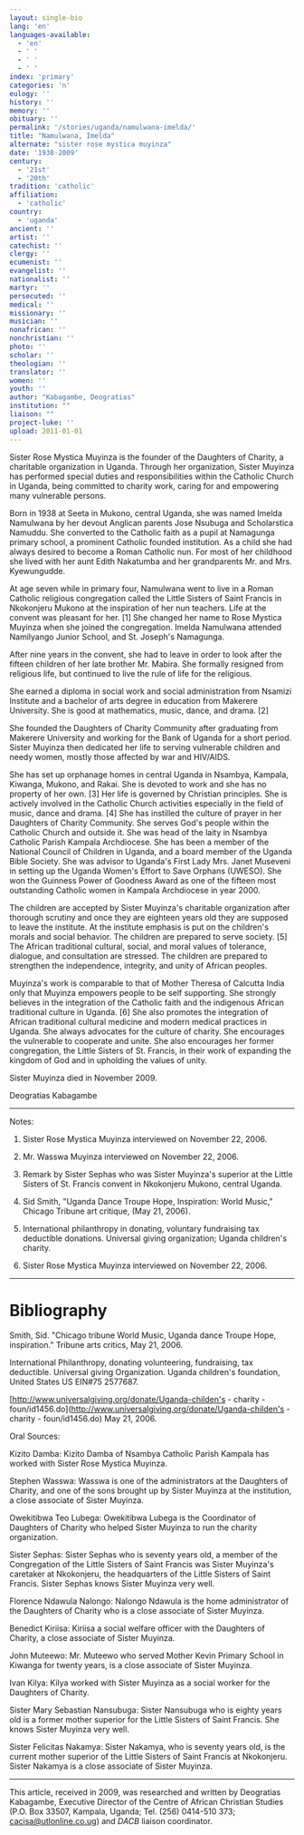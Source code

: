 ```yaml
---
layout: single-bio
lang: 'en'
languages-available:
  - 'en'
  - ' '
  - ' '
  - ' '
index: 'primary'
categories: 'n'
eulogy: ''
history: ''
memory: ''
obituary: ''
permalink: '/stories/uganda/namulwana-imelda/'
title: "Namulwana, Imelda"
alternate: "sister rose mystica muyinza"
date: '1938-2009'
century:
  - '21st'
  - '20th'
tradition: 'catholic'
affiliation:
  - 'catholic'
country:
  - 'uganda'
ancient: ''
artist: ''
catechist: ''
clergy: ''
ecumenist: ''
evangelist: ''
nationalist: ''
martyr: ''
persecuted: ''
medical: ''
missionary: ''
musician: ''
nonafrican: ''
nonchristian: ''
photo: ''
scholar: ''
theologian: ''
translator: ''
women: ''
youth: ''
author: "Kabagambe, Deogratias"
institution: ""
liaison: ""
project-luke: ''
upload: 2011-01-01
---
```




Sister Rose Mystica Muyinza is the founder of the Daughters of Charity, a charitable organization in Uganda. Through her organization, Sister Muyinza has performed special duties and responsibilities within the Catholic Church in Uganda, being committed to charity work, caring for and empowering many vulnerable persons.

Born in 1938 at Seeta in Mukono, central Uganda, she was named Imelda Namulwana by her devout Anglican parents Jose Nsubuga and Scholarstica Namuddu. She converted to the Catholic faith as a pupil at Namagunga primary school, a prominent Catholic founded institution. As a child she had always desired to become a Roman Catholic nun. For most of her childhood she lived with her aunt Edith Nakatumba and her grandparents Mr. and Mrs. Kyewungudde.

At age seven while in primary four, Namulwana went to live in a Roman Catholic religious congregation called the Little Sisters of Saint Francis in Nkokonjeru Mukono at the inspiration of her nun teachers. Life at the convent was pleasant for her. [1] She changed her name to Rose Mystica Muyinza when she joined the congregation. Imelda Namulwana attended Namilyango Junior School, and St. Joseph's Namagunga.

After nine years in the convent, she had to leave in order to look after the fifteen children of her late brother Mr. Mabira. She formally resigned from religious life, but continued to live the rule of life for the religious.

She earned a diploma in social work and social administration from Nsamizi Institute and a bachelor of arts degree in education from Makerere University. She is good at mathematics, music, dance, and drama. [2]

She founded the Daughters of Charity Community after graduating from Makerere University and working for the Bank of Uganda for a short period. Sister Muyinza then dedicated her life to serving vulnerable children and needy women, mostly those affected by war and HIV/AIDS.

She has set up orphanage homes in central Uganda in Nsambya, Kampala, Kiwanga, Mukono, and Rakai. She is devoted to work and she has no property of her own. [3] Her life is governed by Christian principles. She is actively involved in the Catholic Church activities especially in the field of music, dance and drama. [4] She has instilled the culture of prayer in her Daughters of Charity Community. She serves God's people within the Catholic Church and outside it. She was head of the laity in Nsambya Catholic Parish Kampala Archdiocese. She has been a member of the National Council of Children in Uganda, and a board member of the Uganda Bible Society. She was advisor to Uganda's First Lady Mrs. Janet Museveni in setting up the Uganda Women's Effort to Save Orphans (UWESO). She won the Guinness Power of Goodness Award as one of the fifteen most outstanding Catholic women in Kampala Archdiocese in year 2000.

The children are accepted by Sister Muyinza's charitable organization after thorough scrutiny and once they are eighteen years old they are supposed to leave the institute. At the institute emphasis is put on the children's morals and social behavior. The children are prepared to serve society. [5] The African traditional cultural, social, and moral values of tolerance, dialogue, and consultation are stressed. The children are prepared to strengthen the independence, integrity, and unity of African peoples.

Muyinza's work is comparable to that of Mother Theresa of Calcutta India only that Muyinza empowers people to be self supporting. She strongly believes in the integration of the Catholic faith and the indigenous African traditional culture in Uganda. [6] She also promotes the integration of African traditional cultural medicine and modern medical practices in Uganda. She always advocates for the culture of charity. She encourages the vulnerable to cooperate and unite. She also encourages her former congregation, the Little Sisters of St. Francis, in their work of expanding the kingdom of God and in upholding the values of unity.

Sister Muyinza died in November 2009.

Deogratias Kabagambe

---

Notes:

1. Sister Rose Mystica Muyinza interviewed on November 22, 2006.

2. Mr. Wasswa Muyinza interviewed on November 22, 2006.

3. Remark by Sister Sephas who was Sister Muyinza's superior at the Little Sisters of St. Francis convent in Nkokonjeru Mukono, central Uganda.

4. Sid Smith, "Uganda Dance Troupe Hope, Inspiration: World Music," Chicago Tribune art critique, (May 21, 2006).

5. International philanthropy in donating, voluntary fundraising tax deductible donations. Universal giving organization; Uganda children's charity.

6. Sister Rose Mystica Muyinza interviewed on November 22, 2006.

---

# Bibliography

Smith, Sid. "Chicago tribune World Music, Uganda dance Troupe Hope, inspiration." Tribune arts critics, May 21, 2006.

International Philanthropy, donating volunteering, fundraising, tax deductible. Universal giving Organization. Uganda children's foundation, United States US EIN#75 2577687.

[http://www.universalgiving.org/donate/Uganda-childen's - charity - foun/id1456.do](http://www.universalgiving.org/donate/Uganda-childen's - charity - foun/id1456.do) May 21, 2006.

Oral Sources:

Kizito Damba: Kizito Damba of Nsambya Catholic Parish Kampala has worked with Sister Rose Mystica Muyinza.

Stephen Wasswa: Wasswa is one of the administrators at the Daughters of Charity, and one of the sons brought up by Sister Muyinza at the institution, a close associate of Sister Muyinza.

Owekitibwa Teo Lubega: Owekitibwa Lubega is the Coordinator of Daughters of Charity who helped Sister Muyinza to run the charity organization.

Sister Sephas: Sister Sephas who is seventy years old, a member of the Congregation of the Little Sisters of Saint Francis was Sister Muyinza's caretaker at Nkokonjeru, the headquarters of the Little Sisters of Saint Francis. Sister Sephas knows Sister Muyinza very well.

Florence Ndawula Nalongo: Nalongo Ndawula is the home administrator of the Daughters of Charity who is a close associate of Sister Muyinza.

Benedict Kiriisa: Kiriisa a social welfare officer with the Daughters of Charity, a close associate of Sister Muyinza.

John Muteewo: Mr. Muteewo who served Mother Kevin Primary School in Kiwanga for twenty years, is a close associate of Sister Muyinza.

Ivan Kilya: Kilya worked with Sister Muyinza as a social worker for the Daughters of Charity.

Sister Mary Sebastian Nansubuga: Sister Nansubuga who is eighty years old is a former mother superior for the Little Sisters of Saint Francis. She knows Sister Muyinza very well.

Sister Felicitas Nakamya: Sister Nakamya, who is seventy years old, is the current mother superior of the Little Sisters of Saint Francis at Nkokonjeru. Sister Nakamya is a close associate of Sister Muyinza.

---

This article, received in 2009, was researched and written by Deogratias Kabagambe, Executive Director of the Centre of African Christian Studies (P.O. Box 33507, Kampala, Uganda; Tel. (256) 0414-510 373; cacisa@utlonline.co.ug) and *DACB* liaison coordinator.